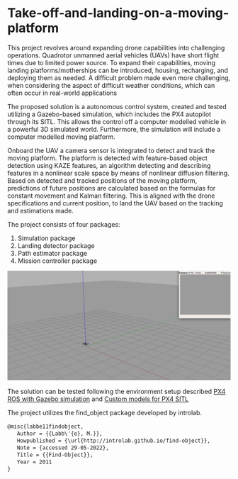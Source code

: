 # Take-off-and-landing-on-a-moving-platform

This project revolves around expanding drone capabilities into challenging operations. Quadrotor unmanned aerial vehicles (UAVs) have short flight times due to limited power source. To expand their capabilities, moving landing platforms/motherships can be introduced, housing, recharging, and deploying them as needed. A difficult problem made even more challenging, when considering the aspect of difficult weather conditions, which can often occur in real-world applications

The proposed solution is a autonomous control system, created and tested utilizing a Gazebo-based simulation, which includes the PX4 autopilot through its SITL. This allows the control off a computer modelled vehicle in a powerful 3D simulated world. Furthermore, the simulation will include a computer modelled moving platform.

Onboard the UAV a camera sensor is integrated to detect and track the moving platform. The platform is detected with feature-based object detection using KAZE features, an algorithm detecting and describing features in a nonlinear scale space by means of nonlinear diffusion filtering. 
Based on detected and tracked positions of the moving platform, predictions of future positions are calculated based on the formulas for constant movement and Kalman filtering. This is aligned with the drone specifications and current position, to land the UAV based on the tracking and estimations made. 

The project consists of four packages:

 1. Simulation package
 2. Landing detector package
 3. Path estimator package
 4. Mission controller package 


![Demo](https://github.com/TobiasDJ/Takeoff-and-landing-on-a-moving-platform/blob/main/Demos/land_moving_platform_0.5ms.gif)

The solution can be tested following the environment setup described [PX4 ROS with Gazebo simulation](https://docs.px4.io/master/en/simulation/ros_interface.html) and [Custom models for PX4 SITL](https://discuss.px4.io/t/create-custom-model-for-sitl/6700/3)

The project utilizes the find_object package developed by introlab.

```
@misc{labbe11findobject,
   Author = {{Labb\'{e}, M.}},
   Howpublished = {\url{http://introlab.github.io/find-object}},
   Note = {accessed 29-05-2022},
   Title = {{Find-Object}},
   Year = 2011
}
```
